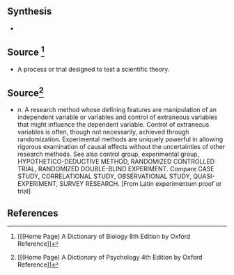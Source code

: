 ## Synthesis
- 
## Source [^1]
- A process or trial designed to test a scientific theory.
## Source[^2]
- $n$. A research method whose defining features are manipulation of an independent variable or variables and control of extraneous variables that might influence the dependent variable. Control of extraneous variables is often, though not necessarily, achieved through randomization. Experimental methods are uniquely powerful in allowing rigorous examination of causal effects without the uncertainties of other research methods. See also control group, experimental group, HYPOTHETICO-DEDUCTIVE METHOD, RANDOMIZED CONTROLLED TRIAL, RANDOMIZED DOUBLE-BLIND EXPERIMENT. Compare CASE STUDY, CORRELATIONAL STUDY, OBSERVATIONAL STUDY, QUASI-EXPERIMENT, SURVEY RESEARCH. \[From Latin experimentum proof or trial]
## References

[^1]: [[(Home Page) A Dictionary of Biology 8th Edition by Oxford Reference]]
[^2]: [[(Home Page) A Dictionary of Psychology 4th Edition by Oxford Reference]]